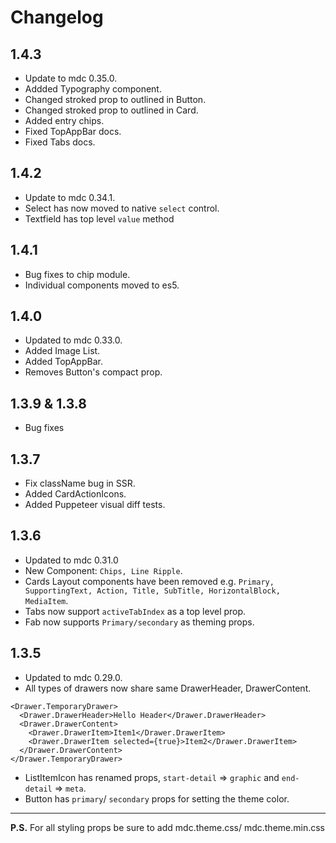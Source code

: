 # Changelog

## 1.4.3

* Update to mdc 0.35.0.
* Addded Typography component.
* Changed stroked prop to outlined in Button.
* Changed stroked prop to outlined in Card.
* Added entry chips.
* Fixed TopAppBar docs.
* Fixed Tabs docs.

## 1.4.2

* Update to mdc 0.34.1.
* Select has now moved to native `select` control.
* Textfield has top level `value` method

## 1.4.1

* Bug fixes to chip module.
* Individual components moved to es5.

## 1.4.0

* Updated to mdc 0.33.0.
* Added Image List.
* Added TopAppBar.
* Removes Button's compact prop.

## 1.3.9 & 1.3.8

* Bug fixes

## 1.3.7

* Fix className bug in SSR.
* Added CardActionIcons.
* Added Puppeteer visual diff tests.

## 1.3.6

* Updated to mdc 0.31.0
* New Component: `Chips, Line Ripple`.
* Cards Layout components have been removed e.g. `Primary, SupportingText, Action, Title, SubTitle, HorizontalBlock, MediaItem`.
* Tabs now support `activeTabIndex` as a top level prop.
* Fab now supports `Primary/secondary` as theming props.

## 1.3.5

* Updated to mdc 0.29.0.
* All types of drawers now share same DrawerHeader, DrawerContent.

```
<Drawer.TemporaryDrawer>
  <Drawer.DrawerHeader>Hello Header</Drawer.DrawerHeader>
  <Drawer.DrawerContent>
    <Drawer.DrawerItem>Item1</Drawer.DrawerItem>
    <Drawer.DrawerItem selected={true}>Item2</Drawer.DrawerItem>
  </Drawer.DrawerContent>
</Drawer.TemporaryDrawer>
```

* ListItemIcon has renamed props, `start-detail` => `graphic` and `end-detail` => `meta`.
* Button has `primary`/ `secondary` props for setting the theme color.

---

**P.S.** For all styling props be sure to add mdc.theme.css/ mdc.theme.min.css
